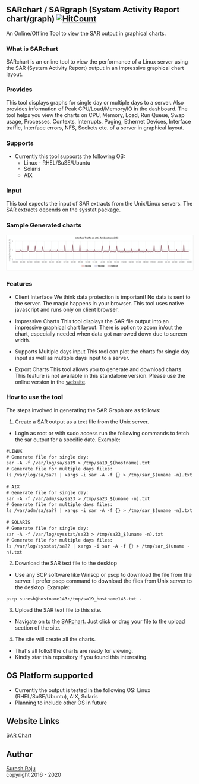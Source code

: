 ## SARchart / SARgraph (System Activity Report chart/graph) [![HitCount](http://hits.dwyl.com/sargraph/sargraphgithubio.svg)](http://hits.dwyl.com/sargraph/sargraphgithubio)
An Online/Offline Tool to view the SAR output in graphical charts.

### What is SARchart
SARchart is an online tool to view the performance of a Linux server using the SAR (System Activity Report) output in an impressive graphical chart layout. 

### Provides
This tool displays graphs for single day or multiple days to a server. Also provides information of Peak CPU/Load/Memory/IO in the dashboard. The tool helps you view the charts on CPU, Memory, Load, Run Queue, Swap usage, Processes, Contexts, Interrupts, Paging, Ethernet Devices, Interface traffic, Interface errors, NFS, Sockets etc. of a server in graphical layout. 

### Supports
+ Currently this tool supports the following OS:
  - Linux - RHEL/SuSE/Ubuntu
  - Solaris
  - AIX
  
### Input
This tool expects the input of SAR extracts from the Unix/Linux servers. The SAR extracts depends on the sysstat package.

### Sample Generated charts
![](assets/sargraph-samples.gif)

### Features

+ Client Interface
We think data protection is important! No data is sent to the server. The magic happens in your browser. This tool uses native javascript and runs only on client browser.

+ Impressive Charts
This tool displays the SAR file output into an impressive graphical chart layout. There is option to zoom in/out the chart, especially needed when data got narrowed down due to screen width.

+ Supports Multiple days input
This tool can plot the charts for single day input as well as multiple days input to a server.

+ Export Charts
This tool allows you to generate and download charts. This feature is not available in this standalone version. Please use the online version in the [website](https://sarchart.dotsuresh.com).


### How to use the tool

The steps involved in generating the SAR Graph are as follows:

1. Create a SAR output as a text file from the Unix server.
  + Login as root or with sudo access run the following commands to fetch the sar output for a specific date. Example:
  ```shell
  #LINUX
  # Generate file for single day:
  sar -A -f /var/log/sa/sa19 > /tmp/sa19_$(hostname).txt
  # Generate file for multiple days files:
  ls /var/log/sa/sa?? | xargs -i sar -A -f {} > /tmp/sar_$(uname -n).txt
  
  # AIX
  # Generate file for single day:
  sar -A -f /var/adm/sa/sa23 > /tmp/sa23_$(uname -n).txt
  # Generate file for multiple days files:
  ls /var/adm/sa/sa?? | xargs -i sar -A -f {} > /tmp/sar_$(uname -n).txt
  
  # SOLARIS
  # Generate file for single day:
  sar -A -f /var/log/sysstat/sa23 > /tmp/sa23_$(uname -n).txt
  # Generate file for multiple days files:
  ls /var/log/sysstat/sa?? | xargs -i sar -A -f {} > /tmp/sar_$(uname -n).txt
  ```
2. Download the SAR text file to the desktop
  + Use any SCP software like Winscp or pscp to download the file from the server. I prefer pscp command to download the files from Unix server to the desktop. Example:
  ```batch
  pscp suresh@hostname143:/tmp/sa19_hostname143.txt .
  ```
3. Upload the SAR text file to this site.
  + Navigate on to the [SARchart](https://sarchart.dotsuresh.com). Just click or drag your file to the upload section of the site.
4. The site will create all the charts.
  + That's all folks! the charts are ready for viewing. 
  + Kindly star this repository if you found this interesting.
  
## OS Platform supported
+ Currently the output is tested in the following OS: Linux (RHEL/SuSE/Ubuntu), AIX, Solaris
+ Planning to include other OS in future

## Website Links
[SAR Chart](https://sarchart.dotsuresh.com)

## Author
[Suresh Raju](https://dotsuresh.com)<br>
copyright 2016 - 2020
